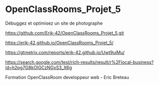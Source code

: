 # OpenClassRooms_Projet_5

Débuggez et optimisez un site de photographe

https://github.com/Erik-42/OpenClassRooms_Projet_5.git

https://erik-42.github.io/OpenClassRooms_Projet_5/

https://gtmetrix.com/reports/erik-42.github.io/Uwt9uiMu/

https://search.google.com/test/rich-results/result/r%2Flocal-business?id=h2pg7G8kOIGCzNGxS3_X6g

Formation OpenClassRoom developpeur web - Eric Breteau
